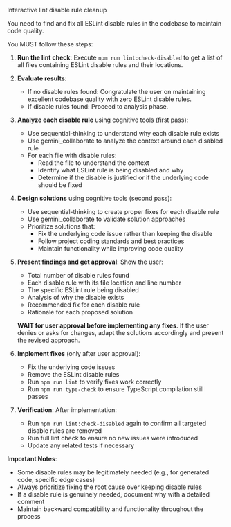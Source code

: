 Interactive lint disable rule cleanup

You need to find and fix all ESLint disable rules in the codebase to maintain code quality.

You MUST follow these steps:

1. **Run the lint check**: Execute `npm run lint:check-disabled` to get a list of all files containing ESLint disable rules and their locations.

2. **Evaluate results**:
   - If no disable rules found: Congratulate the user on maintaining excellent codebase quality with zero ESLint disable rules.
   - If disable rules found: Proceed to analysis phase.

3. **Analyze each disable rule** using cognitive tools (first pass):
   - Use sequential-thinking to understand why each disable rule exists
   - Use gemini_collaborate to analyze the context around each disabled rule
   - For each file with disable rules:
     - Read the file to understand the context
     - Identify what ESLint rule is being disabled and why
     - Determine if the disable is justified or if the underlying code should be fixed

4. **Design solutions** using cognitive tools (second pass):
   - Use sequential-thinking to create proper fixes for each disable rule
   - Use gemini_collaborate to validate solution approaches
   - Prioritize solutions that:
     - Fix the underlying code issue rather than keeping the disable
     - Follow project coding standards and best practices
     - Maintain functionality while improving code quality

5. **Present findings and get approval**: Show the user:
   - Total number of disable rules found
   - Each disable rule with its file location and line number
   - The specific ESLint rule being disabled
   - Analysis of why the disable exists
   - Recommended fix for each disable rule
   - Rationale for each proposed solution
   
   **WAIT for user approval before implementing any fixes**. If the user denies or asks for changes, adapt the solutions accordingly and present the revised approach.

6. **Implement fixes** (only after user approval):
   - Fix the underlying code issues
   - Remove the ESLint disable rules
   - Run `npm run lint` to verify fixes work correctly
   - Run `npm run type-check` to ensure TypeScript compilation still passes

7. **Verification**: After implementation:
   - Run `npm run lint:check-disabled` again to confirm all targeted disable rules are removed
   - Run full lint check to ensure no new issues were introduced
   - Update any related tests if necessary

**Important Notes**:
- Some disable rules may be legitimately needed (e.g., for generated code, specific edge cases)
- Always prioritize fixing the root cause over keeping disable rules
- If a disable rule is genuinely needed, document why with a detailed comment
- Maintain backward compatibility and functionality throughout the process